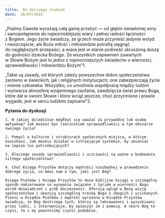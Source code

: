 ```yaml
---
title:  Do dalszego studium
date:  26/07/2019
---
```


„Psalmy Dawida wyrażają całą gamę przeżyć — od głębin świadomej winy i samopotępienia do najwznioślejszej wiary i pełnej radości łączności z Bogiem. Jego życie świadczy, że grzech może przynieść jedynie wstyd i nieszczęście, ale Boża miłość i miłosierdzie potrafią sięgnąć do najgłębszych przepaści, a wiara jest w stanie podnieść skruszoną duszę do godności dziecka Bożego. Ze wszystkich zapewnień zawartych w Słowie Bożym jest to jedno z najmocniejszych świadectw o wierności, sprawiedliwości i miłosierdziu Bożym”1.

„Takie są zasady, od których zależy powszechne dobro społeczeństwa zarówno w świeckich, jak i religijnych instytucjach; one zabezpieczają życie i mienie człowieka. Wszystko, co umożliwia współpracę między ludźmi i wytwarza atmosferę wzajemnego zaufania, zawdzięcza świat prawu Boga, które dał w swoim Słowie i które wciąż jeszcze, choć przyć­mione i prawie wygasłe, jest w sercu ludzkim zapisane”2.

**Pytania do dyskusji**

`1. W jakiej dziedzinie mógłbyś się uważać za przywódcę lub osobę wpływową? Jak możesz być rzecznikiem sprawiedliwości w tym obszarze swojego życia?`

`2. Pomyśl o kulturze i strukturach społecznych miejsca, w którym mieszkasz. Jak możesz działać w istniejącym systemie, by zmieniać na lepsze los potrzebujących?`

`3. Dlaczego zasady sprawiedliwości i uczciwości są ważne w budowaniu silnego społeczeństwa?`

`4. Choć Księga Przysłów dotyczy mądrości niezbędnej w prowadzeniu dobrego życia, co mówi nam o tym, jaki jest Bóg?`

`Księga Psalmów i Księga Przysłów to dwie biblijne księgi w szczególny sposób nakierowane na wyzwania związane z życiem w wierności Bogu wśród doświadczeń i prób doczesności. Oferują wgląd w Bożą wizję społeczeństwa i ukazują szczególną troskę Boga o ubogich i uciskanych. Pieśni w Księdze Psalmów i mądrość wyrażona w Księdze Przysłów świadczą, że Bóg dostrzega tych, którzy są lekceważeni i wyzyskiwani przez ludzi, i interweniuje, by spieszyć im z pomocą. A skoro Bóg to czyni, to i my powinniśmy czynić podobnie.`